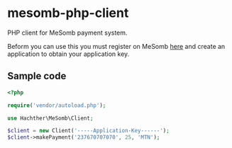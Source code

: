 # mesomb-php-client
PHP client for MeSomb payment system.

Beform you can use this you must register on MeSomb [here](https://mesomb.hachther.com/en/signup) and create an application to obtain your application key.

## Sample code

```PHP
<?php

require('vendor/autoload.php');

use Hachther\MeSomb\Client;

$client = new Client('-----Application-Key------');
$client->makePayment('237670707070', 25, 'MTN');
```
